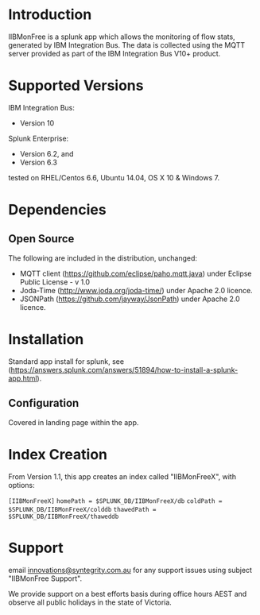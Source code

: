 
Introduction
============

IIBMonFree is a splunk app which allows the monitoring of flow stats, generated by 
IBM Integration Bus.  The data is collected using the MQTT server provided as part
of the IBM Integration Bus V10+ product. 

Supported Versions
==================

IBM Integration Bus:

* Version 10 

Splunk Enterprise:

* Version 6.2, and
* Version 6.3

tested on RHEL/Centos 6.6, Ubuntu 14.04, OS X 10 & Windows 7. 

Dependencies
============

Open Source
-----------
The following are included in the distribution, unchanged:
* MQTT client (https://github.com/eclipse/paho.mqtt.java) under Eclipse Public License - v 1.0
* Joda-Time (http://www.joda.org/joda-time/) under Apache 2.0 licence.
* JSONPath (https://github.com/jayway/JsonPath) under Apache 2.0 licence.

Installation
============

Standard app install for splunk, see (https://answers.splunk.com/answers/51894/how-to-install-a-splunk-app.html).

Configuration
-------------

Covered in landing page within the app.

Index Creation
==============

From Version 1.1, this app creates an index called "IIBMonFreeX", with options:

`[IIBMonFreeX]`
`homePath = $SPLUNK_DB/IIBMonFreeX/db`
`coldPath = $SPLUNK_DB/IIBMonFreeX/colddb`
`thawedPath = $SPLUNK_DB/IIBMonFreeX/thaweddb`

Support
=======

email innovations@syntegrity.com.au for any support issues using subject "IIBMonFree Support". 

We provide support on a best efforts basis during office hours AEST and observe all
public holidays in the state of Victoria.
